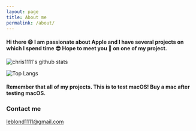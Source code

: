 ```yaml
---
layout: page
title: About me
permalink: /about/
---
```


#### Hi there 😄 I am passionate about Apple and I have several projects on which I spend time 😎 Hope to meet you 🤝 on one of my project.

![chris1111's github stats](https://github-readme-stats.vercel.app/api?username=chris1111&show_icons=true&theme=tokyonight)

![Top Langs](https://github-readme-stats.vercel.app/api/top-langs/?username=chris1111&show_icons=true&theme=tokyonight)

#### Remember that all of my projects. This is to test macOS!  Buy a mac after testing macOS.

### Contact me

[leblond1111@gmail.com](mailto:leblond1111@gmail.com)
